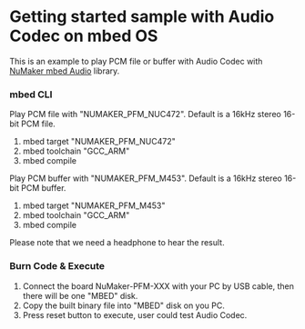 # Getting started sample with Audio Codec on mbed OS

This is an example to play PCM file or buffer with Audio Codec with [NuMaker mbed Audio](https://github.com/OpenNuvoton/NuMaker-mbed-Audio) library.

### mbed CLI
Play PCM file with "NUMAKER_PFM_NUC472".
Default is a 16kHz stereo 16-bit PCM file.
1. mbed target "NUMAKER_PFM_NUC472"
2. mbed toolchain "GCC_ARM"
3. mbed compile

Play PCM buffer with "NUMAKER_PFM_M453".
Default is a 16kHz stereo 16-bit PCM buffer.
1. mbed target "NUMAKER_PFM_M453"
2. mbed toolchain "GCC_ARM"
3. mbed compile

Please note that we need a headphone to hear the result.

### Burn Code & Execute
1. Connect the board NuMaker-PFM-XXX with your PC by USB cable, then there will be one "MBED" disk.
2. Copy the built binary file into "MBED" disk on you PC.
3. Press reset button to execute, user could test Audio Codec.
